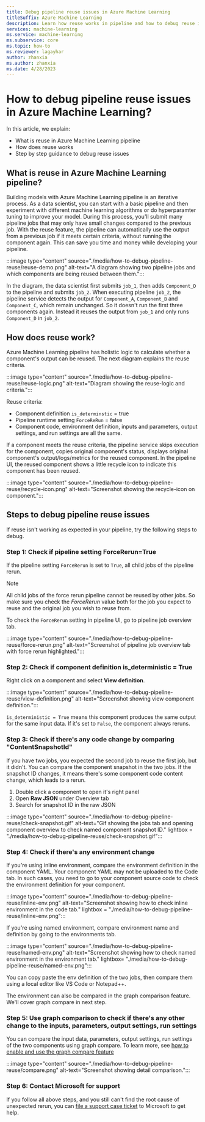 ```yaml
---
title: Debug pipeline reuse issues in Azure Machine Learning
titleSuffix: Azure Machine Learning
description: Learn how reuse works in pipeline and how to debug reuse issues 
services: machine-learning
ms.service: machine-learning
ms.subservice: core
ms.topic: how-to
ms.reviewer: lagayhar
author: zhanxia
ms.author: zhanxia
ms.date: 4/28/2023
---
```


# How to debug pipeline reuse issues in Azure Machine Learning?

In this article, we explain:

- What is reuse in Azure Machine Learning pipeline
- How does reuse works
- Step by step guidance to debug reuse issues

## What is reuse in Azure Machine Learning pipeline?

Building models with Azure Machine Learning pipeline is an iterative process. As a data scientist, you can start with a basic pipeline and then experiment with different machine learning algorithms or do hyperparamter tuning to improve your model. During this process, you'll submit many pipeline jobs that may only have small changes compared to the previous job. With the reuse feature, the pipeline can automatically use the output from a previous job if it meets certain criteria, without running the component again. This can save you time and money while developing your pipeline.

:::image type="content" source="./media/how-to-debug-pipeline-reuse/reuse-demo.png" alt-text="A diagram showing two pipeline jobs and which components are being reused between them.":::

In the diagram, the data scientist first submits `job_1`, then adds `Component_D` to the pipeline and submits `job_2`. When executing pipeline `job_2`, the pipeline service detects the output for `Component_A`, `Component_B` and `Component_C`, which remain unchanged. So it doesn't run the first three components again. Instead it reuses the output from `job_1` and only runs `Component_D` in `job_2`.  
 
## How does reuse work?

Azure Machine Learning pipeline has holistic logic to calculate whether a component's output can be reused. The next diagram explains the reuse criteria.

:::image type="content" source="./media/how-to-debug-pipeline-reuse/reuse-logic.png" alt-text="Diagram showing the reuse-logic and criteria.":::

Reuse criteria:

- Component definition `is_determinstic` = true
- Pipeline runtime setting `ForceReRun` = false
- Component code, environment definition, inputs and parameters, output settings, and run settings are all the same.

If a component meets the reuse criteria, the pipeline service skips execution for the component, copies original component's status, displays original component's output/logs/metrics for the reused component. In the pipeline UI, the reused component shows a little recycle icon to indicate this component has been reused.  

:::image type="content" source="./media/how-to-debug-pipeline-reuse/recycle-icon.png" alt-text="Screenshot showing the recycle-icon on component.":::

## Steps to debug pipeline reuse issues

If reuse isn't working as expected in your pipeline, try the following steps to debug.

### Step 1: Check if pipeline setting ForceRerun=True

If the pipeline setting `ForceRerun` is set to `True`, all child jobs of the pipeline rerun.

>[!Note]
> All child jobs of the force rerun pipeline cannot be reused by other jobs. So make sure you check the *ForceRerun* value both for the job you expect to reuse and the original job you wish to reuse from.

To check the `ForceRerun` setting in pipeline UI, go to pipeline job overview tab.

:::image type="content" source="./media/how-to-debug-pipeline-reuse/force-rerun.png" alt-text="Screenshot of pipeline job overview tab with force rerun highlighted.":::

### Step 2: Check if component definition is_deterministic = True

Right click on a component and select **View definition**.

:::image type="content" source="./media/how-to-debug-pipeline-reuse/view-definition.png" alt-text="Screenshot showing view component definition.":::

`is_deterministic = True` means this component produces the same output for the same input data. If it's set to `False`, the component always reruns.

### Step 3: Check if there's any code change by comparing "ContentSnapshotId"

If you have two jobs, you expected the second job to reuse the first job, but it didn't. You can compare the component snapshot in the two jobs. If the snapshot ID changes, it means there's some component code content change, which leads to a rerun.

1. Double click a component to open it's right panel
1. Open **Raw JSON** under Overview tab
1. Search for snapshot ID in the raw JSON

:::image type="content" source="./media/how-to-debug-pipeline-reuse/check-snapshot.gif" alt-text="Gif showing the jobs tab and opening component overview to check named component snapshot ID." lightbox = "./media/how-to-debug-pipeline-reuse/check-snapshot.gif":::


### Step 4: Check if there's any environment change

If you're using inline environment, compare the environment definition in the component YAML. Your component YAML may not be uploaded to the Code tab. In such cases, you need to go to your component source code to check the environment definition for your component.

:::image type="content" source="./media/how-to-debug-pipeline-reuse/inline-env.png" alt-text="Screenshot showing how to check inline environment in the code tab." lightbox = "./media/how-to-debug-pipeline-reuse/inline-env.png":::

If you're using named environment, compare environment name and definition by going to the environments tab.

:::image type="content" source="./media/how-to-debug-pipeline-reuse/named-env.png" alt-text="Screenshot showing how to check named environment in the environment tab." lightbox= "./media/how-to-debug-pipeline-reuse/named-env.png":::

You can copy paste the env definition of the two jobs, then compare them using a local editor like VS Code or Notepad++.

The environment can also be compared in the graph comparison feature. We'll cover graph compare in next step.

### Step 5: Use graph comparison to check if there's any other change to the inputs, parameters, output settings, run settings

You can compare the input data, parameters, output settings, run settings of the two components using graph compare. To learn more, see  [how to enable and use the graph compare feature](./how-to-use-pipeline-ui.md#compare-different-pipelines-to-debug-failure-or-other-unexpected-issues-preview)

:::image type="content" source="./media/how-to-debug-pipeline-reuse/compare.png" alt-text="Screenshot showing detail comparison.":::

### Step 6: Contact Microsoft for support

If you follow all above steps, and you still can't find the root cause of unexpected rerun, you can [file a support case ticket](https://ms.portal.azure.com/#view/Microsoft_Azure_Support/HelpAndSupportBlade/~/overview) to Microsoft to get help.
